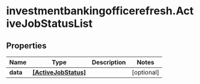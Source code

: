 # investmentbankingofficerefresh.ActiveJobStatusList

## Properties

Name | Type | Description | Notes
------------ | ------------- | ------------- | -------------
**data** | [**[ActiveJobStatus]**](ActiveJobStatus.md) |  | [optional] 



